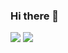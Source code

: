 ### Hi there 👋

<!--
**BlackCatDevel0per/BlackCatDevel0per** is a ✨ _special_ ✨ repository because its `README.md` (this file) appears on your GitHub profile.

Here are some ideas to get you started:

- 🔭 I’m currently working on ...
- 🌱 I’m currently learning ...
- 👯 I’m looking to collaborate on ...
- 🤔 I’m looking for help with ...
- 💬 Ask me about ...
- 📫 How to reach me: ...
- 😄 Pronouns: ...
- ⚡ Fun fact: ...
-->

<img src="https://github-readme-stats.vercel.app/api?username=BlackCatDevel0per&show_icons=true&include_all_commits=true&theme=merko" />

<img src="https://github-readme-stats.vercel.app/api/top-langs/?username=BlackCatDevel0per&size_weight=0.5&count_weight=0.5&hide=C,Assembly,Makefile,Perl,Roff,SmPL,Yacc,css,Inno%20Setup,Dockerfile,Batchfile&langs_count=10" />
